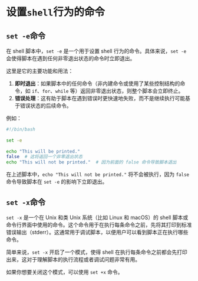 # 设置`shell`行为的命令

## `set -e`命令

在 shell 脚本中，`set -e` 是一个用于设置 shell 行为的命令。具体来说，`set -e` 会使得脚本在遇到任何非零退出状态的命令时立即退出。

这里是它的主要功能和用法：

1. **即时退出**：如果脚本中的任何命令（非内建命令或使用了某些控制结构的命令，如 `if`、`for`、`while` 等）返回非零退出状态，则整个脚本会立即终止。
2. **错误处理**：这有助于脚本在遇到错误时更快速地失败，而不是继续执行可能基于错误状态的后续命令。

例如：

```sh
#!/bin/bash  
  
set -e  
  
echo "This will be printed."  
false  # 这将返回一个非零退出状态  
echo "This will not be printed."  # 因为前面的 false 命令导致脚本退出
```

在上述脚本中，`echo "This will not be printed."` 将不会被执行，因为 `false` 命令导致脚本在 `set -e` 的影响下立即退出。



## `set -x`命令

`set -x` 是一个在 Unix 和类 Unix 系统（比如 Linux 和 macOS）的 shell 脚本或命令行界面中使用的命令。这个命令用于在执行每条命令之前，先将其打印到标准错误输出（stderr）。这通常用于调试脚本，以便用户可以看到脚本正在执行哪些命令。

简单来说，`set -x` 开启了一个模式，使得 shell 在执行每条命令之前都会先打印出来，这对于理解脚本的执行流程或者调试问题非常有用。

如果你想要关闭这个模式，可以使用 `set +x` 命令。